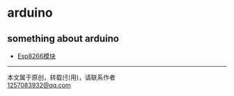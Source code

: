# arduino
## something about arduino
   * [Esp8266模块](/esp8266.md) 

______
本文属于原创，转载(引用)，请联系作者  
  1257083932@qq.com

